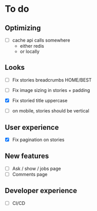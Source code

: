 # To do

## Optimizing
- [ ] cache api calls somewhere
  - either redis 
  - or locally


## Looks
- [ ] Fix stories breadcrumbs HOME/BEST
- [ ] Fix image sizing in stories + padding
- [x] Fix storied title uppercase
- [ ] on mobile, stories should be vertical


## User experience
- [x] Fix pagination on stories

## New features
- [ ] Ask / show / jobs page
- [ ] Comments page

## Developer experience
- [ ] CI/CD